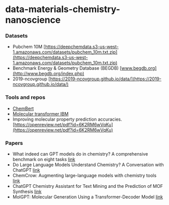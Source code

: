 # data-materials-chemistry-nanoscience

### Datasets

* Pubchem 10M [https://deepchemdata.s3-us-west-1.amazonaws.com/datasets/pubchem_10m.txt.zip](https://deepchemdata.s3-us-west-1.amazonaws.com/datasets/pubchem_10m.txt.zip)
* Benchmark Energy & Geometry Database (BEGDB) [www.begdb.org](http://www.begdb.org/index.php)
* 2019-ncovgroup [https://2019-ncovgroup.github.io/data/](https://2019-ncovgroup.github.io/data/)

### Tools and repos

* [ChemBert](https://github.com/seyonechithrananda/bert-loves-chemistry)
* [Molecular transformer IBM](https://github.com/pschwllr/MolecularTransformer)
* Improving molecular property prediction accuracies.
[https://openreview.net/pdf?id=6K2RM6wVqKu](https://openreview.net/pdf?id=6K2RM6wVqKu)

### Papers
* What indeed can GPT models do in chemistry? A comprehensive benchmark on eight tasks [link](https://arxiv.org/abs/2305.18365)
* Do Large Language Models Understand Chemistry? A Conversation with ChatGPT [link](https://pubs.acs.org/doi/10.1021/acs.jcim.3c002855)
* ChemCrow: Augmenting large-language models with chemistry tools [link](https://arxiv.org/abs/2304.05376)
* ChatGPT Chemistry Assistant for Text Mining and the Prediction of MOF Synthesis [link](https://pubs.acs.org/doi/10.1021/jacs.3c05819)
* MolGPT: Molecular Generation Using a Transformer-Decoder Model [link](https://pubs.acs.org/doi/10.1021/acs.jcim.1c00600)
  
